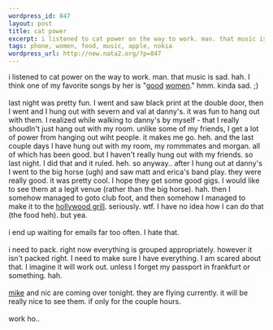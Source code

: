 ```yaml
--- 
wordpress_id: 847
layout: post
title: cat power
excerpt: i listened to cat power on the way to work. man. that music is sad. hah. I think one of my favorite songs by her is "good women." hmm. kinda sad. ;)last ni...
tags: phone, women, food, music, apple, nokia
wordpress_url: http://new.nata2.org/?p=847
---
```

i listened to cat power on the way to work. man. that music is sad. hah. I think one of my favorite songs by her is "<a href="http://phobos.apple.com/WebObjects/MZStore.woa/wa/viewAlbum?playlistId=2960659&amp;selectedItemId=2960635">good</a> <a href="http://www.sing365.com/music/lyric.nsf/Good-Woman-lyrics-Cat-Power/744491FBEBC1CBE748256D41000D087E">women</a>." hmm. kinda sad. ;)<br>
<br>
last night was pretty fun. I went and saw black print at the double door, then I went and I hung out with severn and val at danny's. it was fun to hang out with them. I realized while walking to danny's by myself - that I really shoudln't just hang out with my room. unlike some of my friends, I get a lot of power from hanging out wiht people. it makes me go. heh. and the last couple days I have hung out with my room, my rommmates and morgan. all of which has been good. but I haven't really hung out with my friends. so last night. I did that and it ruled. heh. so anyway.. after I hung out at danny's I went to the big horse (ugh) and saw matt and erica's band play. they were really good. it was pretty cool. I hope they get some good gigs. I would like to see them at a legit venue (rather than the big horse). hah. then I somehow managed to goto club foot, and then somehow I managed to make it to the <a href="http://nata2.info/pictures/misc/phone_camera/nokia_6600/060520040916/Nokia6600(656).jpg">hollywood grill</a>. seriously. wtf. I have no idea how I can do that (the food heh). but yea.<br>
<br>
i end up waiting for emails far too often. I hate that.<br>
<br>
i need to pack. right now everything is grouped appropriately. however it isn't packed right. I need to make sure I have everything. I am scared about that. I imagine it will work out. unless I forget my passport in frankfurt or something. hah.<br>
<br>
<a href="http://proxientunit.com/">mike</a> and nic are coming over tonight. they are flying currently. it will be really nice to see them. if only for the couple hours.<br>
<br>
work ho..
